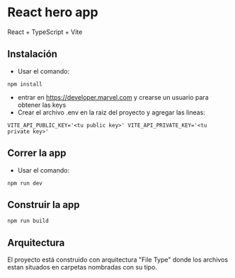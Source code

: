 # React hero app
React + TypeScript + Vite

## Instalación
 
- Usar el comando:

`npm install `

- entrar en https://developer.marvel.com y crearse un usuario para obtener las keys
- Crear el archivo .env en la raiz del proyecto y agregar las lineas:

`VITE_API_PUBLIC_KEY='<tu public key>'
VITE_API_PRIVATE_KEY='<tu private key>'`

## Correr la app

- Usar el comando:

`npm run dev`

## Construir la app

`npm run build`

## Arquitectura

El proyecto está construido con arquitectura "File Type" donde los archivos
estan situados en carpetas nombradas con su tipo.
